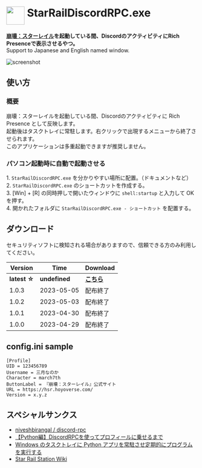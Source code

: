 # <img src="https://download.gattxxa.org/StarRailDiscordRPC/favicon.ico" align="top" width="48"> StarRailDiscordRPC.exe  
**[崩壊：スターレイル](https://hsr.hoyoverse.com/)を起動している間、DiscordのアクティビティにRich Presenceで表示させるやつ。**  
Support to Japanese and English named window.
  
![screenshot](https://github.com/Gattxxa/StarRailDiscordRPC/assets/61118664/2c476d88-7a71-4c05-9897-7788fac16b6f)


## 使い方
### 概要
崩壊：スターレイルを起動している間、Discordのアクティビティに Rich Presence として反映します。  
起動後はタスクトレイに常駐します。右クリックで出現するメニューから終了させられます。  
このアプリケーションは多重起動できますが推奨しません。  
  
### パソコン起動時に自動で起動させる
1\. ` StarRailDiscordRPC.exe ` を分かりやすい場所に配置。（ドキュメントなど）  
2\. ` StarRailDiscordRPC.exe ` のショートカットを作成する。  
3\. [Win] + [R] の同時押しで開いたウィンドウに ` shell:startup ` と入力して OK を押す。  
4\. 開かれたフォルダに ` StarRailDiscordRPC.exe - ショートカット ` を配置する。  

## ダウンロード
セキュリティソフトに検知される場合がありますので、信頼できる方のみ利用してください。  

| Version  | Time | Download |
| - | - | - |
| **latest ☆**  | **undefined**  | **[こちら](https://github.com/Gattxxa/StarRailDiscordRPC/releases/latest)** |
| 1.0.3  | 2023-05-05  | 配布終了 |
| 1.0.2  | 2023-05-03  | 配布終了 |
| 1.0.1  | 2023-04-30  | 配布終了 |
| 1.0.0 | 2023-04-29 | 配布終了 |

## config.ini sample
```
[Profile]
UID = 123456789
Username = 三月なのか
Character = march7th
ButtonLabel = 『崩壊：スターレイル』公式サイト
URL = https://hsr.hoyoverse.com/
Version = x.y.z
```

## スペシャルサンクス
- [niveshbirangal / discord-rpc](https://github.com/niveshbirangal/discord-rpc)  
- [【Python編】DiscordRPCを使ってプロフィールに乗せるまで](https://qiita.com/taitaitatata/items/1bcec7c09424518fb2af)
- [Windows のタスクトレイに Python アプリを常駐させ定期的にプログラムを実行する](https://qiita.com/bassan/items/3025eeb6fd2afa03081b)  
- [Star Rail Station Wiki](https://starrailstation.com/)
